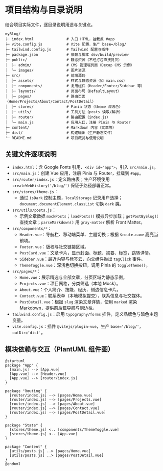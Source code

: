 # 项目结构与目录说明

结合项目实际文件，逐目录说明用途与关键点。

```
myBlog/
├─ index.html               # 入口 HTML，挂载点 #app
├─ vite.config.js           # Vite 配置，生产 base=/blog/
├─ tailwind.config.js       # Tailwind 配置与插件
├─ package.json             # 依赖与脚本 dev/build/preview
├─ public/                  # 静态资源（不经打包直接拷贝）
│  ├─ admin/                # CMS 管理端页面（Decap CMS 示例）
│  └─ images/               # 图片资源
├─ src/                     # 前端源码
│  ├─ assets/               # 样式与静态资源（如 main.css）
│  ├─ components/           # 复用组件（Header/Footer/Sidebar 等）
│  ├─ layouts/              # 页面布局（DefaultLayout）
│  ├─ pages/                # 路由页面（Home/Projects/About/Contact/PostDetail）
│  ├─ stores/               # Pinia 状态（theme 深浅色）
│  ├─ utils/                # 工具方法（posts 读取/解析）
│  ├─ router/               # 路由配置（index.js）
│  └─ main.js               # 应用入口，注册 Pinia 与 Router
├─ content/                 # Markdown 内容（文章等）
├─ dist/                    # 构建输出（生产静态文件）
└─ README.md                # 项目概览与使用说明
```

## 关键文件逐项说明

- `index.html`：含 Google Fonts 引用、`<div id="app">`，引入 `src/main.js`。
- `src/main.js`：创建 Vue 应用，注册 Pinia 与 Router，挂载到 `#app`。
- `src/router/index.js`：定义路由表；生产环境使用 `createWebHistory('/blog/')` 保证子路径部署正常。
- `src/stores/theme.js`：
  - 通过 `isDark` 控制主题，`localStorage` 记录用户选择；`document.documentElement.classList` 切换 `dark` 类。
- `src/utils/posts.js`：
  - 示例文章数据 `mockPosts`；`loadPosts()` 模拟异步加载；`getPostBySlug()` 查找文章；`parseMarkdown()` 用 `gray-matter` 解析 Front Matter。
- `src/components/*`：
  - `Header.vue`：导航栏、移动端菜单、主题切换；根据 `$route.name` 高亮当前项。
  - `Footer.vue`：版权与社交链接区域。
  - `PostCard.vue`：文章卡片，显示封面、标题、摘要、标签，跳转详情。
  - `Sidebar.vue`：最近内容与标签云，向父组件抛出 `tagClick` 事件。
  - `ThemeToggle.vue`：深浅色切换按钮，调用 Pinia 的 `toggleTheme()`。
- `src/pages/*`：
  - `Home.vue`：展示精选与全部文章，分页区域为静态示例。
  - `Projects.vue`：项目网格，分类筛选（本地 Mock）。
  - `About.vue`：个人简介、技能、经历、侧边信息卡片。
  - `Contact.vue`：联系表单（本地模拟提交），联系信息与社交媒体。
  - `PostDetail.vue`：根据 `slug` 渲染文章详情，使用 `marked` 渲染 Markdown，提供前后篇导航与侧边栏。
- `tailwind.config.js`：启用 `typography/forms` 插件，定义品牌色与暗色主题变量。
- `vite.config.js`：插件 `@vitejs/plugin-vue`，生产 `base='/blog/'`，`outDir='dist'`。

## 模块依赖与交互（PlantUML 组件图）

```plantuml
@startuml
package "App" {
  [main.js] --> [App.vue]
  [App.vue] --> [Header.vue]
  [App.vue] --> [router/index.js]
}

package "Routing" {
  [router/index.js] --> [pages/Home.vue]
  [router/index.js] --> [pages/Projects.vue]
  [router/index.js] --> [pages/About.vue]
  [router/index.js] --> [pages/Contact.vue]
  [router/index.js] --> [pages/PostDetail.vue]
}

package "State" {
  [stores/theme.js] <.. [components/ThemeToggle.vue]
  [stores/theme.js] <.. [App.vue]
}

package "Content" {
  [utils/posts.js] ..> [pages/Home.vue]
  [utils/posts.js] ..> [pages/PostDetail.vue]
}
@enduml
```
